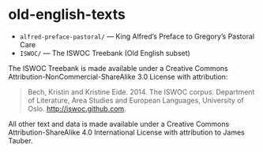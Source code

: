 # old-english-texts

* `alfred-preface-pastoral/` — King Alfred’s Preface to Gregory’s Pastoral Care
* `ISWOC/` — The ISWOC Treebank (Old English subset)

The ISWOC Treebank is made available under a Creative Commons Attribution-NonCommercial-ShareAlike 3.0 License with attribution:

> Bech, Kristin and Kristine Eide. 2014. The ISWOC corpus. Department of Literature, Area Studies and European Languages, University of Oslo. http://iswoc.github.com.

All other text and data is made available under a Creative Commons Attribution-ShareAlike 4.0 International License with attribution to James Tauber.


